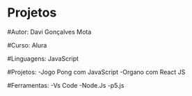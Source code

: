 # Projetos

#Autor: Davi Gonçalves Mota

#Curso: Alura

#Linguagens: JavaScript

#Projetos:  -Jogo Pong com JavaScript
            -Organo com React JS
            
            
#Ferramentas: -Vs Code
              -Node.Js
              -p5.js



